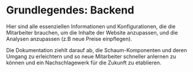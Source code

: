 # Grundlegendes: Backend

Hier sind alle essenziellen Informationen und Konfigurationen, die die Mitarbeiter brauchen, um die Inhalte der Website anzupassen, und die Analysen anzupassen (z.B neue Preise einpflegen).

Die Dokumentation ziehlt darauf ab, die Schaum-Komponenten und deren Umgang zu erleichtern und so neue Mitarbeiter schneller anlernen zu können und ein Nachschlagewerk für die Zukunft zu etablieren.

